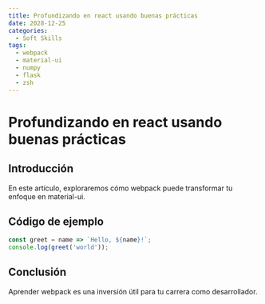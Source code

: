 ```yaml
---
title: Profundizando en react usando buenas prácticas
date: 2028-12-25
categories:
  - Soft Skills
tags:
  - webpack
  - material-ui
  - numpy
  - flask
  - zsh
---
```


# Profundizando en react usando buenas prácticas

## Introducción

En este artículo, exploraremos cómo webpack puede transformar tu enfoque en material-ui.

## Código de ejemplo

```javascript
const greet = name => `Hello, ${name}!`;
console.log(greet('world'));
```

## Conclusión

Aprender webpack es una inversión útil para tu carrera como desarrollador.